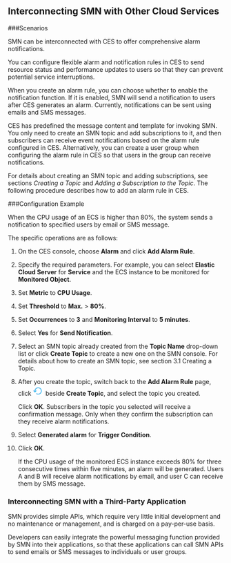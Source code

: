 ## Interconnecting SMN with Other Cloud Services


###Scenarios

SMN can be interconnected with CES to offer comprehensive alarm notifications.

You can configure flexible alarm and notification rules in CES to send resource status and performance updates to users so that they can prevent potential service interruptions.

When you create an alarm rule, you can choose whether to enable the notification function. If it is enabled, SMN will send a notification to users after CES generates an alarm. Currently, notifications can be sent using emails and SMS messages.

CES has predefined the message content and template for invoking SMN. You only need to create an SMN topic and add subscriptions to it, and then subscribers can receive event notifications based on the alarm rule configured in CES. Alternatively, you can create a user group when configuring the alarm rule in CES so that users in the group can receive notifications.

For details about creating an SMN topic and adding subscriptions, see sections *Creating a Topic* and *Adding a Subscription to the Topic*. The following procedure describes how to add an alarm rule in CES.

###Configuration Example

When the CPU usage of an ECS is higher than 80%, the system sends a notification to specified users by email or SMS message.

The specific operations are as follows:

1.  On the CES console, choose **Alarm** and click **Add Alarm Rule**.

2.  Specify the required parameters. For example, you can select **Elastic Cloud Server** for **Service** and the ECS instance to be monitored for **Monitored Object**.

3.  Set **Metric** to **CPU Usage**.

4.  Set **Threshold** to **Max.** \> **80%**.

5.  Set **Occurrences** to **3** and **Monitoring Interval** to **5 minutes**.

6.  Select **Yes** for **Send Notification**.

7.  Select an SMN topic already created from the **Topic Name** drop-down list or click **Create Topic** to create a new one on the SMN console. For details about how to create an SMN topic, see section 3.1 Creating a Topic.

8.  After you create the topic, switch back to the **Add Alarm Rule** page, click ![](./figure/002.png) beside **Create Topic**, and select the topic you created.

	Click **OK**. Subscribers in the topic you selected will receive a confirmation message. Only when they confirm the subscription can they receive alarm notifications.

1.  Select **Generated alarm** for **Trigger Condition**.

2.  Click **OK**.

	If the CPU usage of the monitored ECS instance exceeds 80% for three consecutive times within five minutes, an alarm will be generated. Users A and B will receive alarm notifications by email, and user C can receive them by SMS message.

### Interconnecting SMN with a Third-Party Application


SMN provides simple APIs, which require very little initial development and no maintenance or management, and is charged on a pay-per-use basis.

Developers can easily integrate the powerful messaging function provided by SMN into their applications, so that these applications can call SMN APIs to send emails or SMS messages to individuals or user groups.
